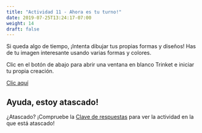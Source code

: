 ```yaml
---
title: "Actividad 11 - Ahora es tu turno!"
date: 2019-07-25T13:24:17-07:00
weight: 14
draft: false
---
```


Si queda algo de tiempo, ¡Intenta dibujar tus propias formas y diseños! Has de tu imagen interesante usando varias formas y colores.

Clic en el botón de abajo para abrir una ventana en blanco Trinket e iniciar tu propia creación.

<a class="my-2 mx-4 btn btn-info" href="https://trinket.io/library/trinkets/create?lang=python3" target="_blank">Clic aquí</a>

## Ayuda, estoy atascado!

¿Atascado? ¡Compruebe la [Clave de respuestas](../answer-key.md) para ver la actividad en la que está atascado!